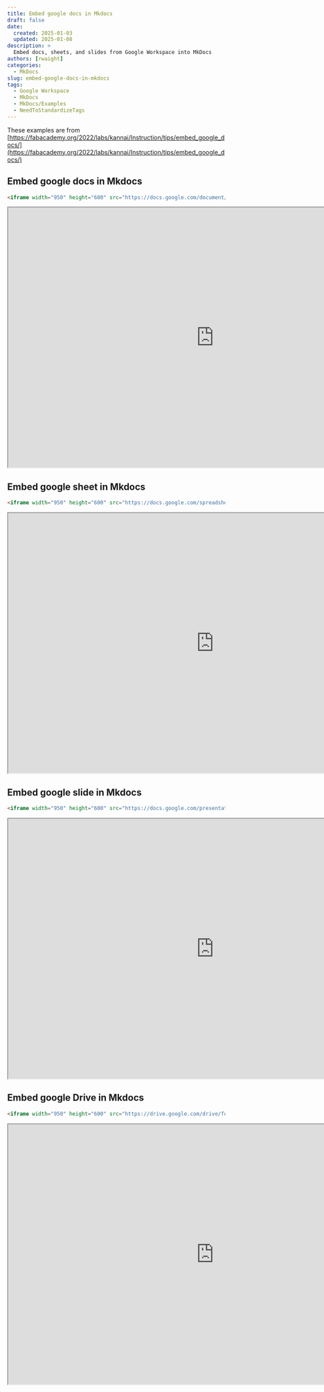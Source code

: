 ```yaml
---
title: Embed google docs in Mkdocs
draft: false
date:
  created: 2025-01-03
  updated: 2025-01-08
description: >
  Embed docs, sheets, and slides from Google Workspace into MkDocs
authors: [rwaight]
categories:
  - MkDocs
slug: embed-google-docs-in-mkdocs
tags:
  - Google Workspace
  - MkDocs
  - MkDocs/Examples
  - NeedToStandardizeTags
---
```


These examples are from [https://fabacademy.org/2022/labs/kannai/Instruction/tips/embed_google_docs/](https://fabacademy.org/2022/labs/kannai/Instruction/tips/embed_google_docs/)

## Embed google docs in Mkdocs
<!--- From https://fabacademy.org/2022/labs/kannai/Instruction/tips/embed_google_docs/ --->

```html
<iframe width="950" height="600" src="https://docs.google.com/document/d/17lsheX-C8enWWtryEzz9S1YubGqR0tsVwVLMz9Y58J8/edit?usp=sharing"></iframe>
```

<iframe width="950" height="600" src="https://docs.google.com/document/d/17lsheX-C8enWWtryEzz9S1YubGqR0tsVwVLMz9Y58J8/edit?usp=sharing"></iframe>


## Embed google sheet in Mkdocs
<!--- From https://fabacademy.org/2022/labs/kannai/Instruction/tips/embed_google_docs/ --->

```html
<iframe width="950" height="600" src="https://docs.google.com/spreadsheets/d/1hbOfAhDy3LLJO1voVEY2s84tOo_dNF80GgVL89VHUzI/edit?usp=sharing"></iframe>
```

<iframe width="950" height="600" src="https://docs.google.com/spreadsheets/d/1hbOfAhDy3LLJO1voVEY2s84tOo_dNF80GgVL89VHUzI/edit?usp=sharing"></iframe>


## Embed google slide in Mkdocs
<!--- From https://fabacademy.org/2022/labs/kannai/Instruction/tips/embed_google_docs/ --->

```html
<iframe width="950" height="600" src="https://docs.google.com/presentation/d/1XhxN6qjvcRHNt0nk5MFEDYp8gmD4WSdLwPTzXL0E1YA/edit?usp=sharing"></iframe>
```

<iframe width="950" height="600" src="https://docs.google.com/presentation/d/1XhxN6qjvcRHNt0nk5MFEDYp8gmD4WSdLwPTzXL0E1YA/edit?usp=sharing"></iframe>


## Embed google Drive in Mkdocs
<!--- From https://fabacademy.org/2022/labs/kannai/Instruction/tips/embed_google_docs/ --->

```html
<iframe width="950" height="600" src="https://drive.google.com/drive/folders/1ukq_kQD_M9Yj2P6y0TyigqsWBU1c3xs8?usp=sharing"></iframe>
```

<iframe width="950" height="600" src="https://drive.google.com/drive/folders/1ukq_kQD_M9Yj2P6y0TyigqsWBU1c3xs8?usp=sharing"></iframe>

